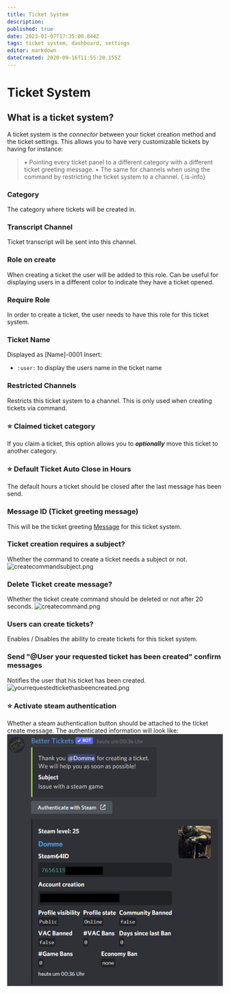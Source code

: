 ```yaml
---
title: Ticket System
description: 
published: true
date: 2023-01-07T17:35:00.844Z
tags: ticket system, dashboard, settings
editor: markdown
dateCreated: 2020-09-16T11:55:20.155Z
---
```


# Ticket System
## What is a ticket system?
A ticket system is the *connector* between your ticket creation method and the ticket settings.
This allows you to have very customizable tickets by having for instance:

> • Pointing every ticket panel to a different category with a different ticket greeting message. 
> • The same for channels when using the command by restricting the ticket system to a channel.
{.is-info}

### Category
The category where tickets will be created in.

### Transcript Channel
Ticket transcript will be sent into this channel.

### Role on create
When creating a ticket the user will be added to this role. Can be useful for displaying users in a different color to indicate they have a ticket opened.

### Require Role
In order to create a ticket, the user needs to have this role for this ticket system.

### Ticket Name
Displayed as [Name]-0001
Insert:
- `:user:` to display the users name in the ticket name

### Restricted Channels
Restricts this ticket system to a channel. This is only used when creating tickets via command.

### ⭐ Claimed ticket category
If you claim a ticket, this option allows you to ***optionally*** move this ticket to another category.

### ⭐ Default Ticket Auto Close in Hours
The default hours a ticket should be closed after the last message has been send.

### Message ID (Ticket greeting message)
This will be the ticket greeting [Message](/Dashboard/Messages) for this ticket system.

### Ticket creation requires a subject?
Whether the command to create a ticket needs a subject or not.
![createcommandsubject.png](/createcommandsubject.png)
### Delete Ticket create message?
Whether the ticket create command should be deleted or not after 20 seconds.
![createcommand.png](/createcommand.png)
### Users can create tickets?
Enables / Disables the ability to create tickets for this ticket system.

### Send "@User your requested ticket has been created" confirm messages
Notifies the user that his ticket has been created.
![yourrequestedtickethasbeencreated.png](/yourrequestedtickethasbeencreated.png)

### ⭐ Activate steam authentication 
Whether a steam authentication button should be attached to the ticket create message. The authenticated information will look like:
![steam_auth.png](/steam_auth.png)